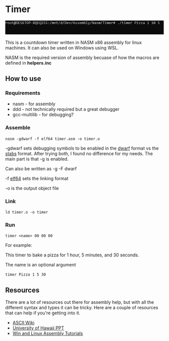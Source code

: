 # Timer

![image](/images/operation.gif)

This is a countdown timer written in NASM x86 assembly for linux machines.
It can also be used on Windows using WSL.

NASM is the required version of assembly becuase of how the macros are defined in **helpers.inc**

## How to use

### Requirements

- nasm - for assembly
- ddd - not technically required but a great debugger
- gcc-multilib - for debugging?

### Assemble

```text
nasm -gdwarf -f elf64 timer.asm -o timer.o
```

-gdwarf sets debugging symbols to be enabled in the [dwarf](https://dwarfstd.org/#:~:text=DWARF%20is%20a%20debugging%20file,be%20extensible%20to%20other%20languages.) format vs the [stabs](http://quenelle.org/software%20development/2005/stabs-versus-dwarf.html) format. After trying both, I found no difference for my needs. The main part is that -g is enabled.

Can also be written as -g -F dwarf

-f [elf64](https://en.wikipedia.org/wiki/Executable_and_Linkable_Format) sets the linking format

-o is the output object file

### Link

```text
ld timer.o -o timer
```

### Run

```text
timer <name> 00 00 00
```

For example:

This timer to bake a pizza for 1 hour, 5 minutes, and 30 seconds.

The name is an optional argument

```text
timer Pizza 1 5 30
```

## Resources

There are a lot of resources out there for assembly help, but with all the different syntax and types it can be tricky. Here are a couple of resources that can help if you're getting into it.

- [ASCII Wiki](https://en.wikipedia.org/wiki/ASCII)
- [University of Hawaii PPT](http://courses.ics.hawaii.edu/ReviewICS312/morea/X86NASM/ics312_nasm_data_bss.pdf)
- [Win and Linux Assembly Tutorials](https://www.youtube.com/user/khoraski/playlists)
